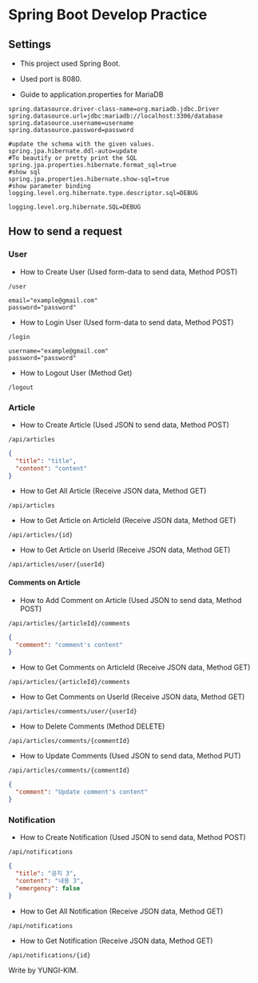 # Spring Boot Develop Practice
## Settings

- This project used Spring Boot.
- Used port is 8080.

- Guide to application.properties for MariaDB
```properties
spring.datasource.driver-class-name=org.mariadb.jdbc.Driver
spring.datasource.url=jdbc:mariadb://localhost:3306/database
spring.datasource.username=username
spring.datasource.password=password

#update the schema with the given values.
spring.jpa.hibernate.ddl-auto=update
#To beautify or pretty print the SQL
spring.jpa.properties.hibernate.format_sql=true
#show sql
spring.jpa.properties.hibernate.show-sql=true
#show parameter binding
logging.level.org.hibernate.type.descriptor.sql=DEBUG

logging.level.org.hibernate.SQL=DEBUG
```

## How to send a request
### User
- How to Create User (Used form-data to send data, Method POST)
```http request
/user
```
```
email="example@gmail.com"
password="password"
```
- How to Login User (Used form-data to send data, Method POST)
```http request
/login
```
```
username="example@gmail.com"
password="password"
```
- How to Logout User (Method Get)
```http request
/logout
```
### Article
- How to Create Article (Used JSON to send data, Method POST)
```http request
/api/articles
```
```json
{
  "title": "title",
  "content": "content"
}
```
- How to Get All Article (Receive JSON data, Method GET)
```http request
/api/articles
```
- How to Get Article on ArticleId (Receive JSON data, Method GET)
```http request
/api/articles/{id}
```
- How to Get Article on UserId (Receive JSON data, Method GET)
```http request
/api/articles/user/{userId}
```

#### Comments on Article
- How to Add Comment on Article (Used JSON to send data, Method POST)
```http request
/api/articles/{articleId}/comments
```
```json
{
  "comment": "comment's content"
}
```

- How to Get Comments on ArticleId (Receive JSON data, Method GET)
```http request
/api/articles/{articleId}/comments
```
- How to Get Comments on UserId (Receive JSON data, Method GET)
```http request
/api/articles/comments/user/{userId}
```
- How to Delete Comments (Method DELETE)
```http request
/api/articles/comments/{commentId}
```
- How to Update Comments (Used JSON to send data, Method PUT)
```http request
/api/articles/comments/{commentId}
```
```json
{
  "comment": "Update comment's content"
}
```
### Notification
- How to Create Notification (Used JSON to send data, Method POST)
```http request
/api/notifications
```
```json
{
  "title": "공지 3",
  "content": "내용 3",
  "emergency": false
}
```
- How to Get All Notification (Receive JSON data, Method GET)
```http request
/api/notifications
```
- How to Get Notification (Receive JSON data, Method GET)

```http request
/api/notifications/{id}
```



Write by YUNGI-KIM.